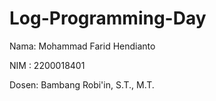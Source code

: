 # Log-Programming-Day

Nama: Mohammad Farid Hendianto

NIM : 2200018401

Dosen: Bambang Robi'in, S.T., M.T.
